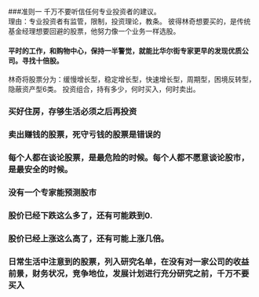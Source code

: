 ###准则一
 千万不要听信任何专业投资者的建议。   
 理由：专业投资者有监管，限制，投资理论，教条。 彼得林奇想要买的，是传统基金经理想要回避的股票，他努力像一个业务一样选股。

 #### 平时的工作，和购物中心，保持一半警觉，就能比华尔街专家更早的发现优质公司。寻找十倍股。
 林奇将股票分为：缓慢增长型，稳定增长型，快速增长型，周期型，困境反转型，隐蔽资产型6类。
 投资组合，持有多少，何时买入，何时卖出。

 ### 买好住房，存够生活必须之后再投资
 ### 卖出赚钱的股票，死守亏钱的股票是错误的
 ### 每个人都在谈论股票，是最危险的时候。每个人都不愿意谈论股市，是最安全的时候。
 ### 没有一个专家能预测股市
 ### 股价已经下跌这么多了，还有可能跌到0.
 ### 股价已经上涨这么高了，还有可能上涨几倍。
 ### 日常生活中注意到的股票，列入研究名单，在没有对一家公司的收益前景，财务状况，竞争地位，发展计划进行充分研究之前，千万不要买入

 
